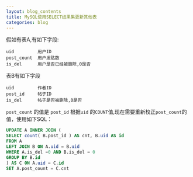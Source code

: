 ```yaml
---
layout: blog_contents
title: MySQL使用SELECT结果集更新其他表
categories: blog
---
```


假如有表A,有如下字段:
   
    uid         用户ID
    post_count  用户发贴数
    is_del      用户是否已经被删除,0是否

表B有如下字段 
  
    uid         作者ID
    post_id     帖子ID
    is_del      帖子是否被删除,0是否
 
`post_count` 的值是 `post_id` 根据`uid` 的`COUNT`值,现在需要重新校正`post_count`的值，使用如下SQL：

```sql
UPDATE A INNER JOIN (
SELECT count( B.post_id ) AS cnt, B.uid AS id
FROM A
LEFT JOIN B ON A.uid = B.uid
WHERE A.is_del =0 AND B.is_del = 0
GROUP BY B.id
) AS C ON A.uid = C.id
SET A.post_count = C.cnt
```

